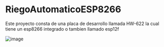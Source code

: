 # RiegoAutomaticoESP8266

Este proyecto consta de una placa de desarrollo llamada HW-622 la cual tiene un esp8266 integrado o tambien llamado esp12f

![image](https://github.com/user-attachments/assets/b1ee965a-08f5-4ecb-87a2-44714147677b)
